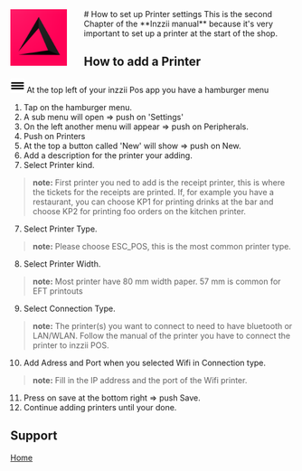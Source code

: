 <img src="../Assets/Pictures/play_store_512.png" alt="inzzii logo" width="100" align="left" style="margin-right: 30px"/>
# How to set up Printer settings
This is the second Chapter of the **Inzzii manual** because it's very important to set up a printer at the start of the shop. 

## How to add a Printer

<img src="../Assets/Pictures/Hmenu.png" alt="hamburgermenu" width="25" height="25"/> At the top left of your inzzii Pos app you have a hamburger menu 
1. Tap on the hamburger menu.
2. A sub menu will open => push on 'Settings'
3. On the left another menu will appear => push on Peripherals. 
4. Push on Printers
5. At the top a button called 'New' will show => push on New.
5. Add a description for the printer your adding.
6. Select Printer kind.
> **note:** First printer you ned to add is the receipt printer, this is where the tickets for the receipts are printed. If, for example you have a restaurant, you can choose KP1 for printing drinks at the bar and choose KP2 for printing foo orders on the kitchen printer. 
7. Select Printer Type. 
> **note:** Please choose ESC_POS, this is the most common printer type.
8. Select Printer Width.
> **note:** Most printer have 80 mm width paper. 57 mm is common for EFT printouts
9. Select Connection Type.
> **note:** The printer(s) you want to connect to need to have bluetooth or LAN/WLAN. Follow the manual of the printer you have to connect the printer to inzzii POS.
10. Add Adress and Port when you selected Wifi in Connection type. 
> **note:** Fill in the IP address and the port of the Wifi printer.
11. Press on save at the bottom right => push Save.
12. Continue adding printers until your done. 


## Support
[Home](../index.md)

